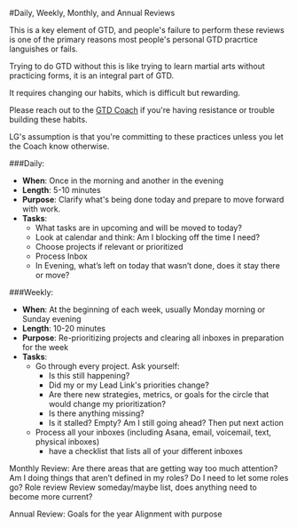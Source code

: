 #Daily, Weekly, Monthly, and Annual Reviews

This is a key element of GTD, and people's failure to perform these reviews is one of the primary reasons most people's personal GTD pracrtice languishes or fails.  

Trying to do GTD without this is like trying to learn martial arts without practicing forms, it is an integral part of GTD.

It requires changing our habits, which is difficult but rewarding.

Please reach out to the [GTD Coach](https://glassfrog.holacracy.org/roles/4477015) if you're having resistance or trouble building these habits.

LG's assumption is that you're committing to these practices unless you let the Coach know otherwise.



###Daily:
- **When**: Once in the morning and another in the evening
- **Length**: 5-10 minutes
- **Purpose**: Clarify what's being done today and prepare to move forward with work.
- **Tasks**:
    - What tasks are in upcoming and will be moved to today?
    - Look at calendar and think: Am I blocking off the time I need?
    - Choose projects if relevant or prioritized
    - Process Inbox
    - In Evening, what’s left on today that wasn’t done, does it stay there or move?

###Weekly:
- **When**: At the beginning of each week, usually Monday morning or Sunday evening
- **Length**: 10-20 minutes
- **Purpose**: Re-prioritizing projects and clearing all inboxes in preparation for the week
- **Tasks**:
    - Go through every project. Ask yourself: 
        - Is this still happening?
        - Did my or my Lead Link's priorities change?
        - Are there new strategies, metrics, or goals for the circle that would change my prioritization?
        - Is there anything missing?
        - Is it stalled? Empty? Am I still going ahead? Then put next action 
    - Process all your inboxes (including Asana, email, voicemail, text, physical inboxes) 
        - have a checklist that lists all of your different inboxes
    

Monthly Review:
Are there areas that are getting way too much attention?
Am I doing things that aren’t defined in my roles?
Do I need to let some roles go?
Role review
Review someday/maybe list, does anything need to become more current?

Annual Review:
Goals for the year
Alignment with purpose
